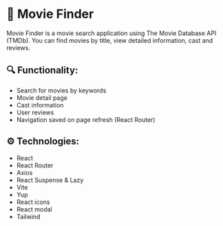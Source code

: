 # 🧭 Movie Finder

Movie Finder is a movie search application using The Movie Database API (TMDb). You can find movies by title, view detailed information, cast and reviews.

## 🔍 Functionality:

- Search for movies by keywords
- Movie detail page
- Cast information
- User reviews
- Navigation saved on page refresh (React Router)

## ⚙️ Technologies:

- React
- React Router
- Axios
- React Suspense & Lazy
- Vite
- Yup
- React icons
- React modal
- Tailwind
